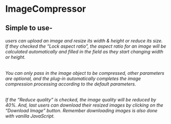 # ImageCompressor
## Simple to use-


###### users can upload an image and resize its width & height or reduce its size. If they checked the “Lock aspect ratio”, the aspect ratio for an image will be calculated automatically and filled in the field as they start changing width or height.

###### You can only pass in the image object to be compressed, other parameters are optional, and the plug-in automatically completes the image compression processing according to the default parameters.

###### If the “Reduce quality” is checked, the image quality will be reduced by 40%. And, last users can download their resized images by clicking on the “Download Image” button. Remember downloading images is also done with vanilla JavaScript.
